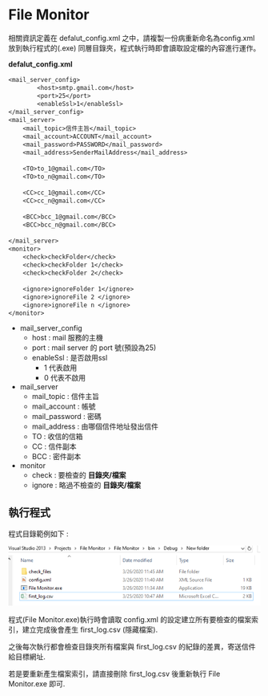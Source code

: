 # File Monitor

相關資訊定義在 defalut_config.xml 之中，請複製一份病重新命名為config.xml 放到執行程式的(.exe) 同層目錄夾，程式執行時即會讀取設定檔的內容進行運作。

<b>defalut_config.xml</b>

    <mail_server_config>
            <host>smtp.gmail.com</host>
            <port>25</port>
            <enableSsl>1</enableSsl>
    </mail_server_config>
    <mail_server>
        <mail_topic>信件主旨</mail_topic>
        <mail_account>ACCOUNT</mail_account>
        <mail_password>PASSWORD</mail_password>
        <mail_address>SenderMailAddress</mail_address>

        <TO>to_1@gmail.com</TO>
        <TO>to_n@gmail.com</TO>

        <CC>cc_1@gmail.com</CC>
        <CC>cc_n@gmail.com</CC>

        <BCC>bcc_1@gmail.com</BCC>
        <BCC>bcc_n@gmail.com</BCC>
        
    </mail_server>
    <monitor>
        <check>checkFolder</check>
        <check>checkFolder 1</check>
        <check>checkFolder 2</check>
        
        <ignore>ignoreFolder 1</ignore>
        <ignore>ignoreFile 2 </ignore>
        <ignore>ignoreFile n </ignore>
    </monitor>

* mail_server_config 
    * host : mail 服務的主機
    * port : mail server 的 port 號(預設為25)
    * enableSsl : 是否啟用ssl
        * 1 代表啟用
        * 0 代表不啟用
* mail_server
    * mail_topic : 信件主旨
    * mail_account : 帳號
    * mail_password : 密碼
    * mail_address : 由哪個信件地址發出信件
    * TO : 收信的信箱
    * CC : 信件副本
    * BCC : 密件副本
* monitor
    * check : 要檢查的 <b>目錄夾/檔案</b>
    * ignore : 略過不檢查的 <b>目錄夾/檔案</b>

## 執行程式

程式目錄範例如下 :

![image](/docs/folder_view.PNG)

程式(File Monitor.exe)執行時會讀取 config.xml 的設定建立所有要檢查的檔案索引，建立完成後會產生 first_log.csv (隱藏檔案).

之後每次執行都會檢查目錄夾所有檔案與 first_log.csv 的紀錄的差異，寄送信件給目標網址.

若是要重新產生檔案索引，請直接刪除 first_log.csv 後重新執行 File Monitor.exe 即可.
